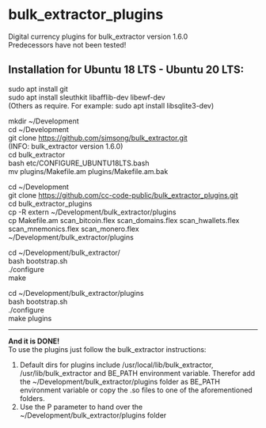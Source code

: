 # bulk_extractor_plugins
Digital currency plugins for bulk_extractor version 1.6.0  
Predecessors have not been tested!


Installation for Ubuntu 18 LTS - Ubuntu 20 LTS:
-------------------------------------------------

sudo apt install git  
sudo apt install sleuthkit libafflib-dev libewf-dev  
(Others as require. For example: sudo apt install libsqlite3-dev)  

mkdir ~/Development  
cd ~/Development  
git clone https://github.com/simsong/bulk_extractor.git  
(INFO: bulk_extractor version 1.6.0)  
cd bulk_extractor  
bash etc/CONFIGURE_UBUNTU18LTS.bash  
mv plugins/Makefile.am plugins/Makefile.am.bak  


cd ~/Development  
git clone https://github.com/cc-code-public/bulk_extractor_plugins.git  
cd bulk_extractor_plugins  
cp -R extern ~/Development/bulk_extractor/plugins  
cp Makefile.am scan_bitcoin.flex scan_domains.flex scan_hwallets.flex scan_mnemonics.flex scan_monero.flex ~/Development/bulk_extractor/plugins  

cd ~/Development/bulk_extractor/  
bash bootstrap.sh  
./configure  
make  

cd ~/Development/bulk_extractor/plugins  
bash bootstrap.sh  
./configure  
make plugins  

-------------------------------------------------

**And it is DONE!**  
To use the plugins just follow the bulk_extractor instructions:
1. Default dirs for plugins include /usr/local/lib/bulk_extractor, /usr/lib/bulk_extractor and BE_PATH environment variable.
Therefor add the ~/Development/bulk_extractor/plugins folder as BE_PATH environment variable or copy the .so files to one of the aforementioned folders.
2. Use the P parameter to hand over the ~/Development/bulk_extractor/plugins folder
